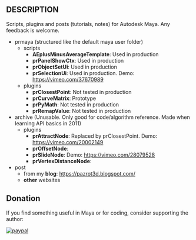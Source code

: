## DESCRIPTION
Scripts, plugins and posts (tutorials, notes) for Autodesk Maya. Any feedback is welcome.
* prmaya (structured like the default maya user folder) 
  * scripts
    * __AEplusMinusAverageTemplate__: Used in production
    * __prPanelShowCtx__: Used in production
    * __prObjectSetUi__: Used in production
    * __prSelectionUi__: Used in production. Demo: https://vimeo.com/37670989
  * plugins
    * __prClosestPoint__: Not tested in production 
    * __prCurveMatrix__: Prototype
    * __prPyMath__: Not tested in production
    * __prRemapValue__: Not tested in production
* archive (Unusable. Only good for code/algorithm reference. Made when learning API basics in 2011)
  * plugins
    * __prAttractNode__: Replaced by prClosestPoint. Demo: https://vimeo.com/20002149
    * __prOffsetNode__:
    * __prSlideNode__: Demo: https://vimeo.com/28079528
    * __prVertexDistanceNode__: 
* post
   * from my __blog__: https://pazrot3d.blogspot.com/
   * __other__ websites


## Donation
If you find something useful in Maya or for coding, consider supporting the author:

[![paypal](https://www.paypalobjects.com/en_US/i/btn/btn_donateCC_LG.gif)](https://www.paypal.com/cgi-bin/webscr?cmd=_s-xclick&hosted_button_id=7X4EJ8Z7NUSQW)